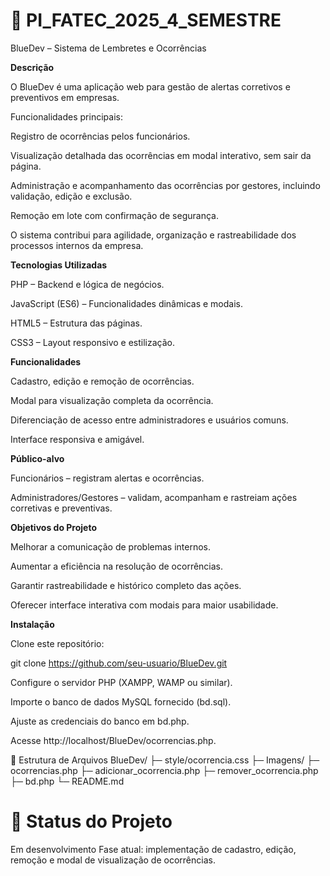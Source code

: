 # 📌 PI_FATEC_2025_4_SEMESTRE
BlueDev – Sistema de Lembretes e Ocorrências


**Descrição**

O BlueDev é uma aplicação web para gestão de alertas corretivos e preventivos em empresas.

Funcionalidades principais:

Registro de ocorrências pelos funcionários.

Visualização detalhada das ocorrências em modal interativo, sem sair da página.

Administração e acompanhamento das ocorrências por gestores, incluindo validação, edição e exclusão.

Remoção em lote com confirmação de segurança.

O sistema contribui para agilidade, organização e rastreabilidade dos processos internos da empresa.


**Tecnologias Utilizadas**

PHP – Backend e lógica de negócios.

JavaScript (ES6) – Funcionalidades dinâmicas e modais.

HTML5 – Estrutura das páginas.

CSS3 – Layout responsivo e estilização.


**Funcionalidades**

Cadastro, edição e remoção de ocorrências.

Modal para visualização completa da ocorrência.

Diferenciação de acesso entre administradores e usuários comuns.

Interface responsiva e amigável.


**Público-alvo**

Funcionários – registram alertas e ocorrências.

Administradores/Gestores – validam, acompanham e rastreiam ações corretivas e preventivas.


**Objetivos do Projeto**

Melhorar a comunicação de problemas internos.

Aumentar a eficiência na resolução de ocorrências.

Garantir rastreabilidade e histórico completo das ações.

Oferecer interface interativa com modais para maior usabilidade.


**Instalação**

Clone este repositório:

git clone https://github.com/seu-usuario/BlueDev.git


Configure o servidor PHP (XAMPP, WAMP ou similar).

Importe o banco de dados MySQL fornecido (bd.sql).

Ajuste as credenciais do banco em bd.php.

Acesse http://localhost/BlueDev/ocorrencias.php.

📂 Estrutura de Arquivos
BlueDev/
├─ style/ocorrencia.css
├─ Imagens/
├─ ocorrencias.php
├─ adicionar_ocorrencia.php
├─ remover_ocorrencia.php
├─ bd.php
└─ README.md


# 📌 Status do Projeto

Em desenvolvimento
Fase atual: implementação de cadastro, edição, remoção e modal de visualização de ocorrências.